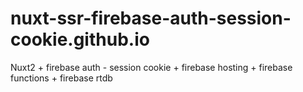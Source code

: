 # nuxt-ssr-firebase-auth-session-cookie.github.io
Nuxt2 + firebase auth - session cookie + firebase hosting + firebase functions + firebase rtdb
